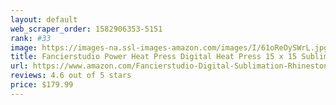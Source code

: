 ```yaml
---
layout: default 
﻿web_scraper_order: 1582906353-5151
rank: #33
image: https://images-na.ssl-images-amazon.com/images/I/61oReOySWrL.jpg
title: Fancierstudio Power Heat Press Digital Heat Press 15 x 15 Sublimation Heat Press Rhinestone Heat…
url: https://www.amazon.com/Fancierstudio-Digital-Sublimation-Rhinestone-T-Shirt/dp/B0043H9FMU/ref=zg_mw_arts-crafts_33?_encoding=UTF8&psc=1&refRID=AC0VFVM6SB4FTE33VGXN
reviews: 4.6 out of 5 stars
price: $179.99 
---
```

